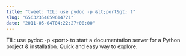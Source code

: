 ```yaml
---
title: "tweet: TIL: use pydoc -p &lt;port&gt; t"
slug: "65632354659614721"
date: "2011-05-04T04:22:27+00:00"
---
```

TIL: use pydoc -p &lt;port&gt; to start a documentation server for a Python project & installation.  Quick and easy way to explore.